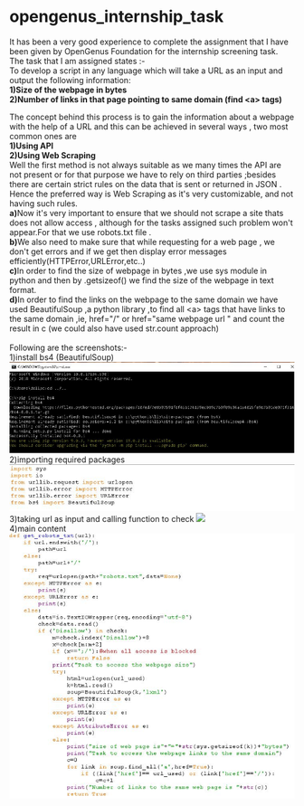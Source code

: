 # opengenus_internship_task
It has been a very good experience to complete the assignment that I have been given by OpenGenus Foundation for the internship screening task.
The task that I am assigned states :-<br>
To develop a script in any language which will take a URL as an input and output the following information:<br>
<b>1)Size of the webpage in bytes<br></b>
<b>2)Number of links in that page pointing to same domain (find \<a\> tags)<br></b>

The concept behind this process is to gain the information about a webpage with the help of a URL and this can be achieved in several ways , two most common ones are<br>
<b>1)Using API<br></b>
<b>2)Using Web Scraping<br></b>
Well the first method is not always suitable as we many times the API are not present or for that purpose we have to rely on third parties ;besides there are certain strict rules on the data that is sent or returned in JSON  .
Hence the preferred way is Web Scraping as it's very customizable, and not having such rules.<br>
<b>a)</b>Now it's very important to ensure that we should not scrape a site thats does not allow access , although for the tasks assigned such problem won't
appear.For that we use robots.txt file .<br>
<b>b)</b>We also need to make sure that while requesting for a web page , we don't get errors and if we get then display error messages efficiently(HTTPError,URLError,etc..)<br>
<b>c)</b>In order to find the size of webpage in bytes ,we use sys module in python and then by .getsizeof() we find the size of the webpage in text format.<br>
<b>d)</b>In order to find the links on the webpage to the same domain we have used BeautifulSoup ,a python library ,to find all \<a\> tags that have links to the same domain ,ie, href="/" or href="same webpage url " and count the result in c
(we could also have used str.count approach) <br><br>
Following are the screenshots:-<br>
1)install bs4 (BeautifulSoup)<br>
![](images/pic11.JPG)<br>
2)importing required packages<br>
![](images/pic22.JPG)<br>
3)taking url as input and calling function to check
![](images/pic33.JPG)<br>
4)main content<br>
![](images/pic44.JPG)<br>


